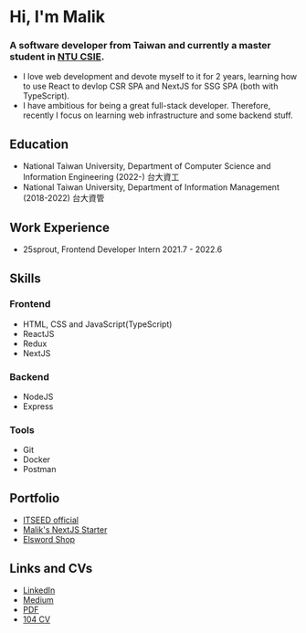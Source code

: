 # Hi, I'm Malik

### A software developer from Taiwan and currently a master student in [NTU CSIE](https://www.csie.ntu.edu.tw/). 

- I love web development and devote myself to it for 2 years, learning how to use React to devlop CSR SPA and NextJS for SSG SPA (both with TypeScript). 
- I have ambitious for being a great full-stack developer. Therefore, recently I focus on learning web infrastructure and some backend stuff.

## Education
- National Taiwan University, Department of Computer Science and Information Engineering (2022-) 台大資工
- National Taiwan University, Department of Information Management (2018-2022) 台大資管

## Work Experience
- 25sprout, Frontend Developer Intern 2021.7 - 2022.6

## Skills
### Frontend
- HTML, CSS and JavaScript(TypeScript)
- ReactJS
- Redux
- NextJS

### Backend
- NodeJS
- Express

### Tools
- Git
- Docker
- Postman

## Portfolio
- [ITSEED official](https://stage.itseed.tw/)
- [Malik's NextJS Starter](https://malik-nextjs-starter.vercel.app/)
- [Elsword Shop](https://elshop-stage.vercel.app/)

## Links and CVs
- [LinkedIn](https://www.linkedin.com/in/malik-chang/)
- [Medium](https://malik11217.medium.com/)
- [PDF](https://drive.google.com/file/d/1D-L2MH5tagFYgt6nHjupo3pJoQkJdswu/view?usp=sharing)
- [104 CV](https://pda.104.com.tw/profile/share/bEL58cXJd6lmdNyLULnEvCFle3AXWz4g)
